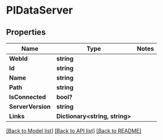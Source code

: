 # PIDataServer

## Properties
Name | Type | Notes
------------ | ------------- | -------------
**WebId** | **string**
**Id** | **string**
**Name** | **string**
**Path** | **string**
**IsConnected** | **bool?**
**ServerVersion** | **string**
**Links** | **Dictionary<string, string>**

[[Back to Model list]](../../README.md#documentation-for-models) [[Back to API list]](../../README.md#documentation-for-api-endpoints) [[Back to README]](../../README.md)

